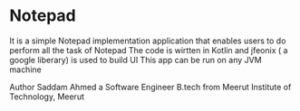 # Notepad
It is a simple Notepad implementation application that enables users to do perform all the task of Notepad
The code is wirtten in Kotlin and jfeonix ( a google liberary) is used to build UI
This app can be run on any JVM machine

Author Saddam Ahmed a Software Engineer B.tech from Meerut Institute of Technology, Meerut
